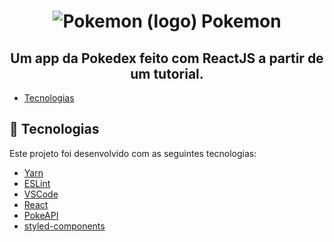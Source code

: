 <h1 align="center">
  <img src="logo.png" alt="Pokemon (logo)"/>
  Pokemon 
</h1>

<h2 align="center">
  Um app da Pokedex feito com ReactJS a partir de um tutorial.
</h2>

<ul>
  <li><a href="#wrench-technologies">Tecnologias</a></li>

</ul>

## :wrench: Tecnologias

Este projeto foi desenvolvido com as seguintes tecnologias:

- [Yarn](https://yarnpkg.com/)
- [ESLint](https://eslint.org/)
- [VSCode](https://code.visualstudio.com/)
- [React](https://pt-br.reactjs.org/)
- [PokeAPI](https://pokeapi.co/)
- [styled-components](https://styled-components.com/)
